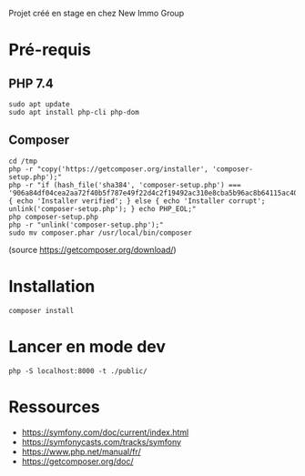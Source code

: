 Projet créé en stage en chez New Immo Group

# Pré-requis

## PHP 7.4

```shell
sudo apt update
sudo apt install php-cli php-dom
```

## Composer

```shell
cd /tmp
php -r "copy('https://getcomposer.org/installer', 'composer-setup.php');"
php -r "if (hash_file('sha384', 'composer-setup.php') === '906a84df04cea2aa72f40b5f787e49f22d4c2f19492ac310e8cba5b96ac8b64115ac402c8cd292b8a03482574915d1a8') { echo 'Installer verified'; } else { echo 'Installer corrupt'; unlink('composer-setup.php'); } echo PHP_EOL;"
php composer-setup.php
php -r "unlink('composer-setup.php');"
sudo mv composer.phar /usr/local/bin/composer
```

(source https://getcomposer.org/download/)

# Installation

```shell
composer install
```

# Lancer en mode dev

```shell
php -S localhost:8000 -t ./public/
```

# Ressources

- https://symfony.com/doc/current/index.html
- https://symfonycasts.com/tracks/symfony
- https://www.php.net/manual/fr/
- https://getcomposer.org/doc/
